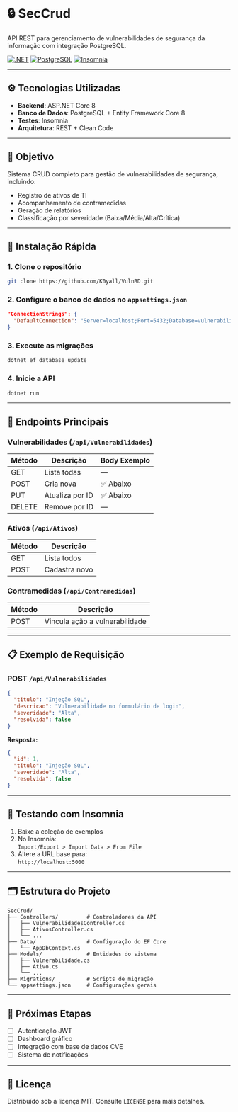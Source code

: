 # 🔒 SecCrud

API REST para gerenciamento de vulnerabilidades de segurança da informação com integração PostgreSQL.

[![.NET](https://img.shields.io/badge/.NET-8.0-purple)](https://dotnet.microsoft.com/)
[![PostgreSQL](https://img.shields.io/badge/PostgreSQL-16.0-blue)](https://www.postgresql.org/)
[![Insomnia](https://img.shields.io/badge/Testes-Insomnia-5849BE)](https://insomnia.rest/)

---

## ⚙️ Tecnologias Utilizadas

- **Backend**: ASP.NET Core 8  
- **Banco de Dados**: PostgreSQL + Entity Framework Core 8  
- **Testes**: Insomnia  
- **Arquitetura**: REST + Clean Code

---

## 🎯 Objetivo

Sistema CRUD completo para gestão de vulnerabilidades de segurança, incluindo:

- Registro de ativos de TI  
- Acompanhamento de contramedidas  
- Geração de relatórios  
- Classificação por severidade (Baixa/Média/Alta/Crítica)

---

## 🚀 Instalação Rápida

### 1. Clone o repositório

```bash
git clone https://github.com/K0yall/VulnBD.git
```

### 2. Configure o banco de dados no `appsettings.json`

```json
"ConnectionStrings": {
  "DefaultConnection": "Server=localhost;Port=5432;Database=vulnerability_db;User Id=postgres;Password=sua_senha;"
}
```

### 3. Execute as migrações

```bash
dotnet ef database update
```

### 4. Inicie a API

```bash
dotnet run
```

---

## 📡 Endpoints Principais

### Vulnerabilidades (`/api/Vulnerabilidades`)

| Método | Descrição         | Body Exemplo |
|--------|-------------------|--------------|
| GET    | Lista todas       | —            |
| POST   | Cria nova         | ✅ Abaixo     |
| PUT    | Atualiza por ID   | ✅ Abaixo     |
| DELETE | Remove por ID     | —            |

### Ativos (`/api/Ativos`)

| Método | Descrição         |
|--------|-------------------|
| GET    | Lista todos       |
| POST   | Cadastra novo     |

### Contramedidas (`/api/Contramedidas`)

| Método | Descrição                           |
|--------|-------------------------------------|
| POST   | Vincula ação a vulnerabilidade      |

---

## 📋 Exemplo de Requisição

### POST `/api/Vulnerabilidades`

```json
{
  "titulo": "Injeção SQL",
  "descricao": "Vulnerabilidade no formulário de login",
  "severidade": "Alta",
  "resolvida": false
}
```

**Resposta:**

```json
{
  "id": 1,
  "titulo": "Injeção SQL",
  "severidade": "Alta",
  "resolvida": false
}
```

---

## 🧪 Testando com Insomnia

1. Baixe a coleção de exemplos  
2. No Insomnia:  
   `Import/Export > Import Data > From File`  
3. Altere a URL base para:  
   `http://localhost:5000`

---

## 🗂️ Estrutura do Projeto

```
SecCrud/
├── Controllers/         # Controladores da API
│   ├── VulnerabilidadesController.cs
│   ├── AtivosController.cs
│   └── ...
├── Data/                # Configuração do EF Core
│   └── AppDbContext.cs
├── Models/              # Entidades do sistema
│   ├── Vulnerabilidade.cs
│   ├── Ativo.cs
│   └── ...
├── Migrations/          # Scripts de migração
└── appsettings.json     # Configurações gerais
```

---

## 📌 Próximas Etapas

- [ ] Autenticação JWT  
- [ ] Dashboard gráfico  
- [ ] Integração com base de dados CVE  
- [ ] Sistema de notificações  

---

## 📄 Licença

Distribuído sob a licença MIT. Consulte `LICENSE` para mais detalhes.
